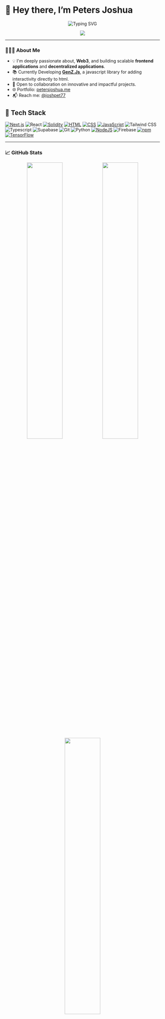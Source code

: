 # 👋 Hey there, I’m Peters Joshua

<p align="center">
  <img src="https://readme-typing-svg.herokuapp.com?font=Fira+Code&weight=500&size=22&pause=1000&color=F76E6E&center=true&vCenter=true&width=435&lines=Frontend+Engineer;Smart+contract+developer;AI+%2F+ML+Enthusiast;Open+Source+Contributor" alt="Typing SVG" />
</p>

<div align="center">
<img src="https://komarev.com/ghpvc/?username=Nebulaz7">
</div>

---

### 👨🏽‍💻 About Me

- 💡 I'm deeply passionate about, **Web3**, and building scalable **frontend applications** and **decentralized applications**.
- 📚 Currently Developing **[GenZ.Js](https://genz-js.vercel.app)**, a javascript library for adding interactivity directly to html.
- 🤝 Open to collaboration on innovative and impactful projects.
- 🌐 Portfolio: [petersjoshua.me](https://petersjoshua.me)
- 📬 Reach me: [@joshpet77](https://twitter.com/joshpet77)

## 🔧 Tech Stack

[![Next.js](https://img.shields.io/badge/Next.js-black?logo=next.js&logoColor=white)](#)
![React](https://img.shields.io/badge/-React-05122A?style=flat&logo=react)
[![Solidity](https://img.shields.io/badge/Solidity-%5E0.8.0-black?logo=solidity&logoColor=white)](#)
[![HTML](https://img.shields.io/badge/HTML-%23E34F26.svg?logo=html5&logoColor=white)](#)
[![CSS](https://img.shields.io/badge/CSS-639?logo=css&logoColor=fff)](#)
[![JavaScript](https://img.shields.io/badge/JavaScript-F7DF1E?logo=javascript&logoColor=000)](#)
![Tailwind CSS](https://img.shields.io/badge/-Tailwind-05122A?style=flat&logo=tailwindcss)
![Typescript](https://img.shields.io/badge/-Typescript-05122A?style=flat&logo=typescript)
![Supabase](https://img.shields.io/badge/-Supabase-05122A?style=flat&logo=supabase)
![Git](https://img.shields.io/badge/-Git-05122A?style=flat&logo=git)
![Python](https://img.shields.io/badge/-Python-05122A?style=flat&logo=python)
[![NodeJS](https://img.shields.io/badge/Node.js-6DA55F?logo=node.js&logoColor=white)](#)
![Firebase](https://img.shields.io/badge/-Firebase-05122A?style=flat&logo=firebase)
[![npm](https://img.shields.io/badge/npm-CB3837?logo=npm&logoColor=fff)](#)
[![TensorFlow](https://img.shields.io/badge/TensorFlow-ff8f00?logo=tensorflow&logoColor=white)](#)


---

### 📈 GitHub Stats

<p align="center">
  <img width="48%" src="https://github-readme-stats.vercel.app/api?username=Nebulaz7&show_icons=true&theme=tokyonight" />
  <img width="48%" src="https://github-readme-streak-stats.herokuapp.com?user=Nebulaz7&theme=tokyonight" />
  <img width="48%" src="https://github-readme-stats.vercel.app/api/top-langs/?username=Nebulaz7&layout=donut&theme=tokyonight" />
</p>

---


## ⏳ What I'm up to

- 🌐 Exploring real-world **AI applications** in agriculture, education & productivity
- 📦 Building useful, beautiful tools with **React**, **Next.js**, and **Supabase**
- 🌍 Learning how **Web3** can decentralize access to opportunity
- 🤝 I’m open to collaborating on impactful projects, especially in **AI**, **Web3**, and **open-source**.
- 📫 You can reach me at **jp0712002@gmail.com** or [on X](https://x.com/joshpet77).



---

🧠 _“Stay curious. Keep building. Never stop learning.”_

